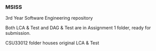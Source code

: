  ### MSISS ###

3rd Year Software Engineering repository

Both LCA & Test and DAG & Test are in Assignment 1 folder, ready for submission.

CSU33012 folder houses original LCA & Test
